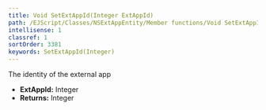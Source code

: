 ```yaml
---
title: Void SetExtAppId(Integer ExtAppId)
path: /EJScript/Classes/NSExtAppEntity/Member functions/Void SetExtAppId(Integer p_0)
intellisense: 1
classref: 1
sortOrder: 3381
keywords: SetExtAppId(Integer)
---
```



The identity of the external app



* **ExtAppId:** Integer
* **Returns:** Integer


